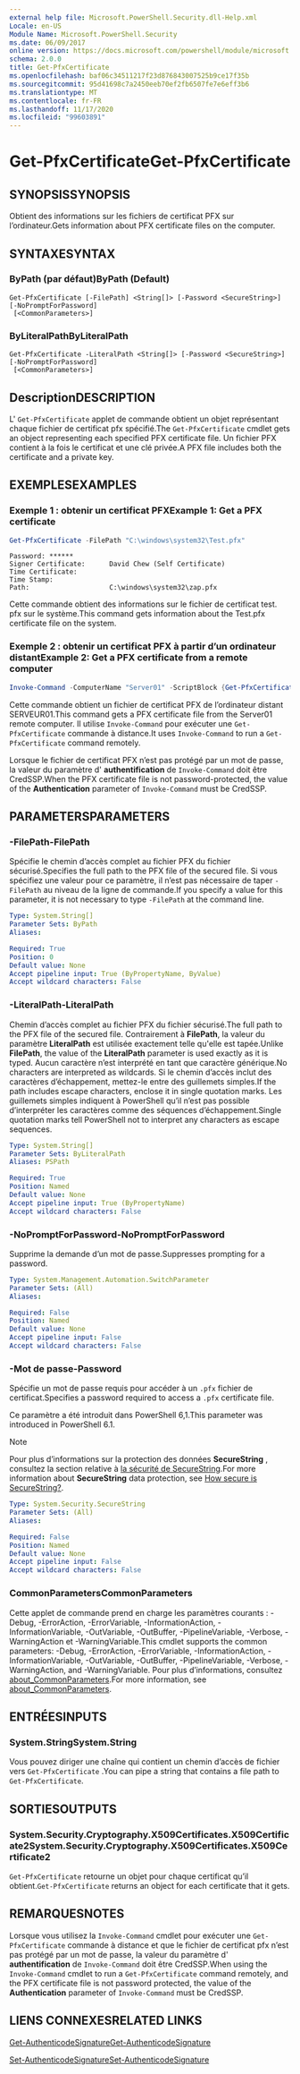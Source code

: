 ```yaml
---
external help file: Microsoft.PowerShell.Security.dll-Help.xml
Locale: en-US
Module Name: Microsoft.PowerShell.Security
ms.date: 06/09/2017
online version: https://docs.microsoft.com/powershell/module/microsoft.powershell.security/get-pfxcertificate?view=powershell-7.2&WT.mc_id=ps-gethelp
schema: 2.0.0
title: Get-PfxCertificate
ms.openlocfilehash: baf06c34511217f23d876843007525b9ce17f35b
ms.sourcegitcommit: 95d41698c7a2450eeb70ef2fb6507fe7e6eff3b6
ms.translationtype: MT
ms.contentlocale: fr-FR
ms.lasthandoff: 11/17/2020
ms.locfileid: "99603891"
---
```

# <span data-ttu-id="b7aa3-102">Get-PfxCertificate</span><span class="sxs-lookup"><span data-stu-id="b7aa3-102">Get-PfxCertificate</span></span>

## <span data-ttu-id="b7aa3-103">SYNOPSIS</span><span class="sxs-lookup"><span data-stu-id="b7aa3-103">SYNOPSIS</span></span>
<span data-ttu-id="b7aa3-104">Obtient des informations sur les fichiers de certificat PFX sur l’ordinateur.</span><span class="sxs-lookup"><span data-stu-id="b7aa3-104">Gets information about PFX certificate files on the computer.</span></span>

## <span data-ttu-id="b7aa3-105">SYNTAXE</span><span class="sxs-lookup"><span data-stu-id="b7aa3-105">SYNTAX</span></span>

### <span data-ttu-id="b7aa3-106">ByPath (par défaut)</span><span class="sxs-lookup"><span data-stu-id="b7aa3-106">ByPath (Default)</span></span>

```
Get-PfxCertificate [-FilePath] <String[]> [-Password <SecureString>] [-NoPromptForPassword]
 [<CommonParameters>]
```

### <span data-ttu-id="b7aa3-107">ByLiteralPath</span><span class="sxs-lookup"><span data-stu-id="b7aa3-107">ByLiteralPath</span></span>

```
Get-PfxCertificate -LiteralPath <String[]> [-Password <SecureString>] [-NoPromptForPassword]
 [<CommonParameters>]
```

## <span data-ttu-id="b7aa3-108">Description</span><span class="sxs-lookup"><span data-stu-id="b7aa3-108">DESCRIPTION</span></span>

<span data-ttu-id="b7aa3-109">L' `Get-PfxCertificate` applet de commande obtient un objet représentant chaque fichier de certificat pfx spécifié.</span><span class="sxs-lookup"><span data-stu-id="b7aa3-109">The `Get-PfxCertificate` cmdlet gets an object representing each specified PFX certificate file.</span></span>
<span data-ttu-id="b7aa3-110">Un fichier PFX contient à la fois le certificat et une clé privée.</span><span class="sxs-lookup"><span data-stu-id="b7aa3-110">A PFX file includes both the certificate and a private key.</span></span>

## <span data-ttu-id="b7aa3-111">EXEMPLES</span><span class="sxs-lookup"><span data-stu-id="b7aa3-111">EXAMPLES</span></span>

### <span data-ttu-id="b7aa3-112">Exemple 1 : obtenir un certificat PFX</span><span class="sxs-lookup"><span data-stu-id="b7aa3-112">Example 1: Get a PFX certificate</span></span>

```powershell
Get-PfxCertificate -FilePath "C:\windows\system32\Test.pfx"
```

```output
Password: ******
Signer Certificate:      David Chew (Self Certificate)
Time Certificate:
Time Stamp:
Path:                    C:\windows\system32\zap.pfx
```

<span data-ttu-id="b7aa3-113">Cette commande obtient des informations sur le fichier de certificat test. pfx sur le système.</span><span class="sxs-lookup"><span data-stu-id="b7aa3-113">This command gets information about the Test.pfx certificate file on the system.</span></span>

### <span data-ttu-id="b7aa3-114">Exemple 2 : obtenir un certificat PFX à partir d’un ordinateur distant</span><span class="sxs-lookup"><span data-stu-id="b7aa3-114">Example 2: Get a PFX certificate from a remote computer</span></span>

```powershell
Invoke-Command -ComputerName "Server01" -ScriptBlock {Get-PfxCertificate -FilePath "C:\Text\TestNoPassword.pfx"} -Authentication CredSSP
```

<span data-ttu-id="b7aa3-115">Cette commande obtient un fichier de certificat PFX de l’ordinateur distant SERVEUR01.</span><span class="sxs-lookup"><span data-stu-id="b7aa3-115">This command gets a PFX certificate file from the Server01 remote computer.</span></span> <span data-ttu-id="b7aa3-116">Il utilise `Invoke-Command` pour exécuter une `Get-PfxCertificate` commande à distance.</span><span class="sxs-lookup"><span data-stu-id="b7aa3-116">It uses `Invoke-Command` to run a `Get-PfxCertificate` command remotely.</span></span>

<span data-ttu-id="b7aa3-117">Lorsque le fichier de certificat PFX n’est pas protégé par un mot de passe, la valeur du paramètre d' **authentification** de `Invoke-Command` doit être CredSSP.</span><span class="sxs-lookup"><span data-stu-id="b7aa3-117">When the PFX certificate file is not password-protected, the value of the **Authentication** parameter of `Invoke-Command` must be CredSSP.</span></span>

## <span data-ttu-id="b7aa3-118">PARAMETERS</span><span class="sxs-lookup"><span data-stu-id="b7aa3-118">PARAMETERS</span></span>

### <span data-ttu-id="b7aa3-119">-FilePath</span><span class="sxs-lookup"><span data-stu-id="b7aa3-119">-FilePath</span></span>

<span data-ttu-id="b7aa3-120">Spécifie le chemin d’accès complet au fichier PFX du fichier sécurisé.</span><span class="sxs-lookup"><span data-stu-id="b7aa3-120">Specifies the full path to the PFX file of the secured file.</span></span> <span data-ttu-id="b7aa3-121">Si vous spécifiez une valeur pour ce paramètre, il n’est pas nécessaire de taper `-FilePath` au niveau de la ligne de commande.</span><span class="sxs-lookup"><span data-stu-id="b7aa3-121">If you specify a value for this parameter, it is not necessary to type `-FilePath` at the command line.</span></span>

```yaml
Type: System.String[]
Parameter Sets: ByPath
Aliases:

Required: True
Position: 0
Default value: None
Accept pipeline input: True (ByPropertyName, ByValue)
Accept wildcard characters: False
```

### <span data-ttu-id="b7aa3-122">-LiteralPath</span><span class="sxs-lookup"><span data-stu-id="b7aa3-122">-LiteralPath</span></span>

<span data-ttu-id="b7aa3-123">Chemin d’accès complet au fichier PFX du fichier sécurisé.</span><span class="sxs-lookup"><span data-stu-id="b7aa3-123">The full path to the PFX file of the secured file.</span></span> <span data-ttu-id="b7aa3-124">Contrairement à **FilePath**, la valeur du paramètre **LiteralPath** est utilisée exactement telle qu'elle est tapée.</span><span class="sxs-lookup"><span data-stu-id="b7aa3-124">Unlike **FilePath**, the value of the **LiteralPath** parameter is used exactly as it is typed.</span></span> <span data-ttu-id="b7aa3-125">Aucun caractère n’est interprété en tant que caractère générique.</span><span class="sxs-lookup"><span data-stu-id="b7aa3-125">No characters are interpreted as wildcards.</span></span> <span data-ttu-id="b7aa3-126">Si le chemin d’accès inclut des caractères d’échappement, mettez-le entre des guillemets simples.</span><span class="sxs-lookup"><span data-stu-id="b7aa3-126">If the path includes escape characters, enclose it in single quotation marks.</span></span> <span data-ttu-id="b7aa3-127">Les guillemets simples indiquent à PowerShell qu’il n’est pas possible d’interpréter les caractères comme des séquences d’échappement.</span><span class="sxs-lookup"><span data-stu-id="b7aa3-127">Single quotation marks tell PowerShell not to interpret any characters as escape sequences.</span></span>

```yaml
Type: System.String[]
Parameter Sets: ByLiteralPath
Aliases: PSPath

Required: True
Position: Named
Default value: None
Accept pipeline input: True (ByPropertyName)
Accept wildcard characters: False
```

### <span data-ttu-id="b7aa3-128">-NoPromptForPassword</span><span class="sxs-lookup"><span data-stu-id="b7aa3-128">-NoPromptForPassword</span></span>

<span data-ttu-id="b7aa3-129">Supprime la demande d’un mot de passe.</span><span class="sxs-lookup"><span data-stu-id="b7aa3-129">Suppresses prompting for a password.</span></span>

```yaml
Type: System.Management.Automation.SwitchParameter
Parameter Sets: (All)
Aliases:

Required: False
Position: Named
Default value: None
Accept pipeline input: False
Accept wildcard characters: False
```

### <span data-ttu-id="b7aa3-130">-Mot de passe</span><span class="sxs-lookup"><span data-stu-id="b7aa3-130">-Password</span></span>

<span data-ttu-id="b7aa3-131">Spécifie un mot de passe requis pour accéder à un `.pfx` fichier de certificat.</span><span class="sxs-lookup"><span data-stu-id="b7aa3-131">Specifies a password required to access a `.pfx` certificate file.</span></span>

<span data-ttu-id="b7aa3-132">Ce paramètre a été introduit dans PowerShell 6,1.</span><span class="sxs-lookup"><span data-stu-id="b7aa3-132">This parameter was introduced in PowerShell 6.1.</span></span>

> [!NOTE]
> <span data-ttu-id="b7aa3-133">Pour plus d’informations sur la protection des données **SecureString** , consultez la section relative à [la sécurité de SecureString](/dotnet/api/system.security.securestring#how-secure-is-securestring).</span><span class="sxs-lookup"><span data-stu-id="b7aa3-133">For more information about **SecureString** data protection, see [How secure is SecureString?](/dotnet/api/system.security.securestring#how-secure-is-securestring).</span></span>

```yaml
Type: System.Security.SecureString
Parameter Sets: (All)
Aliases:

Required: False
Position: Named
Default value: None
Accept pipeline input: False
Accept wildcard characters: False
```

### <span data-ttu-id="b7aa3-134">CommonParameters</span><span class="sxs-lookup"><span data-stu-id="b7aa3-134">CommonParameters</span></span>

<span data-ttu-id="b7aa3-135">Cette applet de commande prend en charge les paramètres courants : -Debug, -ErrorAction, -ErrorVariable, -InformationAction, -InformationVariable, -OutVariable, -OutBuffer, -PipelineVariable, -Verbose, -WarningAction et -WarningVariable.</span><span class="sxs-lookup"><span data-stu-id="b7aa3-135">This cmdlet supports the common parameters: -Debug, -ErrorAction, -ErrorVariable, -InformationAction, -InformationVariable, -OutVariable, -OutBuffer, -PipelineVariable, -Verbose, -WarningAction, and -WarningVariable.</span></span> <span data-ttu-id="b7aa3-136">Pour plus d’informations, consultez [about_CommonParameters](https://go.microsoft.com/fwlink/?LinkID=113216).</span><span class="sxs-lookup"><span data-stu-id="b7aa3-136">For more information, see [about_CommonParameters](https://go.microsoft.com/fwlink/?LinkID=113216).</span></span>

## <span data-ttu-id="b7aa3-137">ENTRÉES</span><span class="sxs-lookup"><span data-stu-id="b7aa3-137">INPUTS</span></span>

### <span data-ttu-id="b7aa3-138">System.String</span><span class="sxs-lookup"><span data-stu-id="b7aa3-138">System.String</span></span>

<span data-ttu-id="b7aa3-139">Vous pouvez diriger une chaîne qui contient un chemin d’accès de fichier vers `Get-PfxCertificate` .</span><span class="sxs-lookup"><span data-stu-id="b7aa3-139">You can pipe a string that contains a file path to `Get-PfxCertificate`.</span></span>

## <span data-ttu-id="b7aa3-140">SORTIES</span><span class="sxs-lookup"><span data-stu-id="b7aa3-140">OUTPUTS</span></span>

### <span data-ttu-id="b7aa3-141">System.Security.Cryptography.X509Certificates.X509Certificate2</span><span class="sxs-lookup"><span data-stu-id="b7aa3-141">System.Security.Cryptography.X509Certificates.X509Certificate2</span></span>

<span data-ttu-id="b7aa3-142">`Get-PfxCertificate` retourne un objet pour chaque certificat qu’il obtient.</span><span class="sxs-lookup"><span data-stu-id="b7aa3-142">`Get-PfxCertificate` returns an object for each certificate that it gets.</span></span>

## <span data-ttu-id="b7aa3-143">REMARQUES</span><span class="sxs-lookup"><span data-stu-id="b7aa3-143">NOTES</span></span>

<span data-ttu-id="b7aa3-144">Lorsque vous utilisez la `Invoke-Command` cmdlet pour exécuter une `Get-PfxCertificate` commande à distance et que le fichier de certificat pfx n’est pas protégé par un mot de passe, la valeur du paramètre d' **authentification** de `Invoke-Command` doit être CredSSP.</span><span class="sxs-lookup"><span data-stu-id="b7aa3-144">When using the `Invoke-Command` cmdlet to run a `Get-PfxCertificate` command remotely, and the PFX certificate file is not password protected, the value of the **Authentication** parameter of `Invoke-Command` must be CredSSP.</span></span>

## <span data-ttu-id="b7aa3-145">LIENS CONNEXES</span><span class="sxs-lookup"><span data-stu-id="b7aa3-145">RELATED LINKS</span></span>

[<span data-ttu-id="b7aa3-146">Get-AuthenticodeSignature</span><span class="sxs-lookup"><span data-stu-id="b7aa3-146">Get-AuthenticodeSignature</span></span>](Get-AuthenticodeSignature.md)

[<span data-ttu-id="b7aa3-147">Set-AuthenticodeSignature</span><span class="sxs-lookup"><span data-stu-id="b7aa3-147">Set-AuthenticodeSignature</span></span>](Set-AuthenticodeSignature.md)

